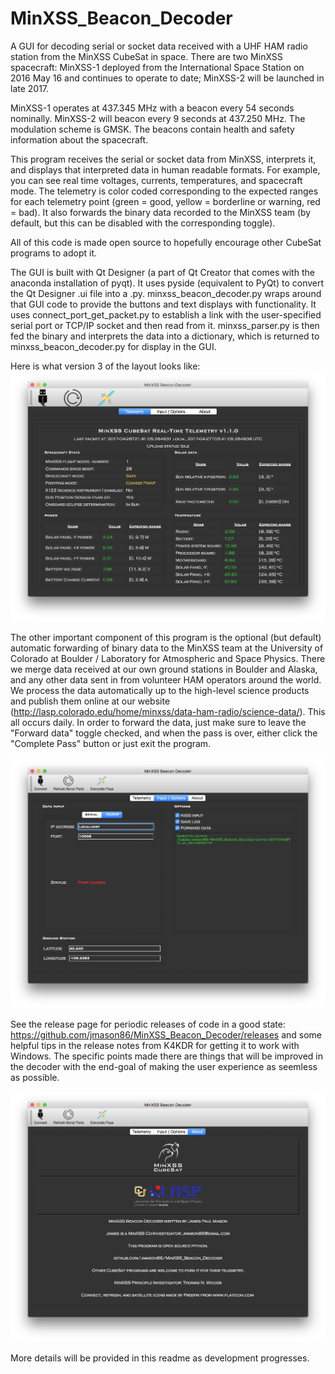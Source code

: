 # MinXSS_Beacon_Decoder
A GUI for decoding serial or socket data received with a UHF HAM radio station from the MinXSS CubeSat in space. There are two MinXSS spacecraft: MinXSS-1 deployed from the International Space Station on 2016 May 16 and continues to operate to date; MinXSS-2 will be launched in late 2017. 

MinXSS-1 operates at 437.345 MHz with a beacon every 54 seconds nominally. MinXSS-2 will beacon every 9 seconds at 437.250 MHz. The modulation scheme is GMSK. The beacons contain health and safety information about the spacecraft. 

This program receives the serial or socket data from MinXSS, interprets it, and displays that interpreted data in human readable formats. For example, you can see real time voltages, currents, temperatures, and spacecraft mode. The telemetry is color coded corresponding to the expected ranges for each telemetry point (green = good, yellow = borderline or warning, red = bad). It also forwards the binary data recorded to the MinXSS team (by default, but this can be disabled with the corresponding toggle). 

All of this code is made open source to hopefully encourage other CubeSat programs to adopt it. 

The GUI is built with Qt Designer (a part of Qt Creator that comes with the anaconda installation of pyqt). It uses pyside (equivalent to PyQt) to convert the Qt Designer .ui file into a .py. minxss_beacon_decoder.py wraps around that GUI code to provide the buttons and text displays with functionality. It uses connect_port_get_packet.py to establish a link with the user-specified serial port or TCP/IP socket and then read from it. minxss_parser.py is then fed the binary and interprets the data into a dictionary, which is returned to minxss_beacon_decoder.py for display in the GUI. 

Here is what version 3 of the layout looks like: 
![Example Screenshot of Telemetry](/screenshots/in_operation1_v1.1.0.png)

The other important component of this program is the optional (but default) automatic forwarding of binary data to the MinXSS team at the University of Colorado at Boulder / Laboratory for Atmospheric and Space Physics. There we merge data received at our own ground stations in Boulder and Alaska, and any other data sent in from volunteer HAM operators around the world. We process the data automatically up to the high-level science products and publish them online at our website (http://lasp.colorado.edu/home/minxss/data-ham-radio/science-data/). This all occurs daily. 
In order to forward the data, just make sure to leave the "Forward data" toggle checked, and when the pass is over, either click the "Complete Pass" button or just exit the program. 

![Example Screenshot of Input / Options](/screenshots/in_operation2v1.1.0.png)

See the release page for periodic releases of code in a good state: https://github.com/jmason86/MinXSS_Beacon_Decoder/releases and some helpful tips in the release notes from K4KDR for getting it to work with Windows. The specific points made there are things that will be improved in the decoder with the end-goal of making the user experience as seemless as possible. 

![Example Screenshot of About](/screenshots/in_operation3v1.1.0.png)

More details will be provided in this readme as development progresses. 
